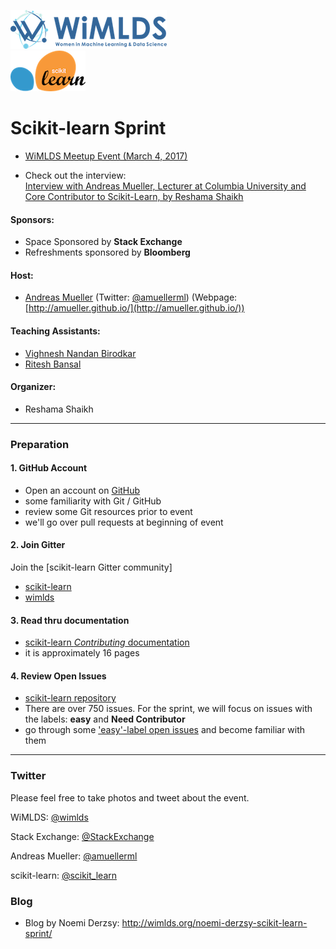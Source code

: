 ![wimlds](images/Logo-Blue-reduced.png)  
![scikit](images/scikit-learn-logo.png)

# Scikit-learn Sprint  
 
* [WiMLDS Meetup Event (March 4, 2017)](https://www.meetup.com/NYC-Women-in-Machine-Learning-Data-Science/events/237123181/)  

* Check out the interview:    
[Interview with Andreas Mueller, Lecturer at Columbia University and Core Contributor to Scikit-Learn, by Reshama Shaikh](http://mlconf.com/interview-andreas-muller-lecturer-columbia-university-core-contributor-scikit-learn-reshama-shaikh/)

#### Sponsors:  
* Space Sponsored by **Stack Exchange**  
* Refreshments sponsored by **Bloomberg**  

#### Host:  
* [Andreas Mueller](https://www.linkedin.com/in/andreas-mueller-b370265a) (Twitter: [@amuellerml](https://twitter.com/amuellerml)) (Webpage:  [http://amueller.github.io/](http://amueller.github.io/))  

#### Teaching Assistants:  
* [Vighnesh Nandan Birodkar](https://www.linkedin.com/in/vighnesh-birodkar-71b7818/)
* [Ritesh Bansal](https://www.linkedin.com/in/ritesh-bansal/)

#### Organizer:
* Reshama Shaikh 

---

### Preparation

#### 1.  GitHub Account
- Open an account on [GitHub](https://github.com/)
- some familiarity with Git / GitHub 
- review some Git resources prior to event 
- we'll go over pull requests at beginning of event

#### 2.  Join Gitter
Join the [scikit-learn Gitter community]
* [scikit-learn](https://gitter.im/scikit-learn/home)
* [wimlds](https://gitter.im/scikit-learn/wimlds)

#### 3.  Read thru documentation 
* [scikit-learn *Contributing* documentation](http://scikit-learn.org/stable/developers/contributing.html)
* it is approximately 16 pages

#### 4.  Review Open Issues 
* [scikit-learn repository](https://github.com/scikit-learn/scikit-learn)
* There are over 750 issues.  For the sprint, we will focus on issues with the labels:  **easy** and **Need Contributor**
* go through some ['easy'-label open issues](https://github.com/scikit-learn/scikit-learn/issues?q=is%3Aissue+is%3Aopen+label%3AEasy) and become familiar with them 

---

### Twitter

Please feel free to take photos and tweet about the event.

WiMLDS:  [@wimlds](https://twitter.com/wimlds)

Stack Exchange: [@StackExchange](https://twitter.com/StackExchange)

Andreas Mueller:  [@amuellerml](https://twitter.com/amuellerml)

scikit-learn:  [@scikit_learn](https://twitter.com/scikit_learn)

### Blog
- Blog by Noemi Derzsy:  http://wimlds.org/noemi-derzsy-scikit-learn-sprint/
